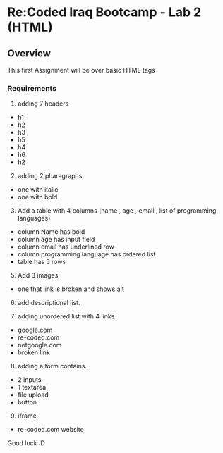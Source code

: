 # Re:Coded Iraq Bootcamp - Lab 2 (HTML)

## Overview
This first Assignment will be over basic HTML tags

### Requirements
1. adding 7 headers 
 - h1 
 - h2 
 - h3
 - h5
 - h4
 - h6
 - h2

2. adding 2 pharagraphs 
 - one with italic 
 - one with bold 

3. Add a table with 4 columns (name , age , email , list of programming languages)
 - column Name has bold 
 - column age has input field 
 - column email has underlined row
 - column programming language has ordered list
 - table has 5 rows
    

5. Add 3 images
 - one that link is broken and shows alt
 
6. add descriptional list. 
 
7. adding unordered list with 4 links
 - google.com
 - re-coded.com
 - notgoogle.com
 - broken link 

 8. adding a form contains.
 - 2 inputs 
 - 1 textarea
 - file upload
 - button 

 9. iframe 
  - re-coded.com website 





Good luck :D 

